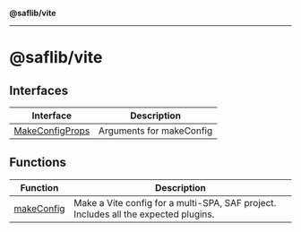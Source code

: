 **@saflib/vite**

---

# @saflib/vite

## Interfaces

| Interface                                        | Description              |
| ------------------------------------------------ | ------------------------ |
| [MakeConfigProps](interfaces/MakeConfigProps.md) | Arguments for makeConfig |

## Functions

| Function                              | Description                                                                         |
| ------------------------------------- | ----------------------------------------------------------------------------------- |
| [makeConfig](functions/makeConfig.md) | Make a Vite config for a multi-SPA, SAF project. Includes all the expected plugins. |
